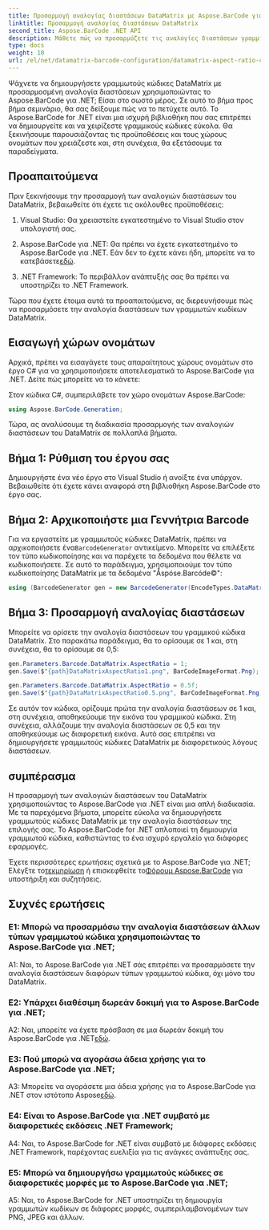 ```yaml
---
title: Προσαρμογή αναλογίας διαστάσεων DataMatrix με Aspose.BarCode για .NET
linktitle: Προσαρμογή αναλογίας διαστάσεων DataMatrix
second_title: Aspose.BarCode .NET API
description: Μάθετε πώς να προσαρμόζετε τις αναλογίες διαστάσεων γραμμικού κώδικα DataMatrix χρησιμοποιώντας το Aspose.BarCode για .NET. Οδηγός βήμα προς βήμα για τη δημιουργία γραμμωτού κώδικα.
type: docs
weight: 10
url: /el/net/datamatrix-barcode-configuration/datamatrix-aspect-ratio-customization/
---
```

Ψάχνετε να δημιουργήσετε γραμμωτούς κώδικες DataMatrix με προσαρμοσμένη αναλογία διαστάσεων χρησιμοποιώντας το Aspose.BarCode για .NET; Είσαι στο σωστό μέρος. Σε αυτό το βήμα προς βήμα σεμινάριο, θα σας δείξουμε πώς να το πετύχετε αυτό. Το Aspose.BarCode for .NET είναι μια ισχυρή βιβλιοθήκη που σας επιτρέπει να δημιουργείτε και να χειρίζεστε γραμμικούς κώδικες εύκολα. Θα ξεκινήσουμε παρουσιάζοντας τις προϋποθέσεις και τους χώρους ονομάτων που χρειάζεστε και, στη συνέχεια, θα εξετάσουμε τα παραδείγματα.

## Προαπαιτούμενα

Πριν ξεκινήσουμε την προσαρμογή των αναλογιών διαστάσεων του DataMatrix, βεβαιωθείτε ότι έχετε τις ακόλουθες προϋποθέσεις:

1. Visual Studio: Θα χρειαστείτε εγκατεστημένο το Visual Studio στον υπολογιστή σας.

2.  Aspose.BarCode για .NET: Θα πρέπει να έχετε εγκατεστημένο το Aspose.BarCode για .NET. Εάν δεν το έχετε κάνει ήδη, μπορείτε να το κατεβάσετε[εδώ](https://releases.aspose.com/barcode/net/).

3. .NET Framework: Το περιβάλλον ανάπτυξής σας θα πρέπει να υποστηρίζει το .NET Framework.

Τώρα που έχετε έτοιμα αυτά τα προαπαιτούμενα, ας διερευνήσουμε πώς να προσαρμόσετε την αναλογία διαστάσεων των γραμμωτών κωδίκων DataMatrix.

## Εισαγωγή χώρων ονομάτων

Αρχικά, πρέπει να εισαγάγετε τους απαραίτητους χώρους ονομάτων στο έργο C# για να χρησιμοποιήσετε αποτελεσματικά το Aspose.BarCode για .NET. Δείτε πώς μπορείτε να το κάνετε:

Στον κώδικα C#, συμπεριλάβετε τον χώρο ονομάτων Aspose.BarCode:

```csharp
using Aspose.BarCode.Generation;
```

Τώρα, ας αναλύσουμε τη διαδικασία προσαρμογής των αναλογιών διαστάσεων του DataMatrix σε πολλαπλά βήματα.

## Βήμα 1: Ρύθμιση του έργου σας

Δημιουργήστε ένα νέο έργο στο Visual Studio ή ανοίξτε ένα υπάρχον. Βεβαιωθείτε ότι έχετε κάνει αναφορά στη βιβλιοθήκη Aspose.BarCode στο έργο σας.

## Βήμα 2: Αρχικοποιήστε μια Γεννήτρια Barcode

 Για να εργαστείτε με γραμμωτούς κώδικες DataMatrix, πρέπει να αρχικοποιήσετε ένα`BarcodeGenerator` αντικείμενο. Μπορείτε να επιλέξετε τον τύπο κωδικοποίησης και να παρέχετε τα δεδομένα που θέλετε να κωδικοποιήσετε. Σε αυτό το παράδειγμα, χρησιμοποιούμε τον τύπο κωδικοποίησης DataMatrix με τα δεδομένα "Åspóse.Barcóde©":

```csharp
using (BarcodeGenerator gen = new BarcodeGenerator(EncodeTypes.DataMatrix, "Åspóse.Barcóde©"))
```

## Βήμα 3: Προσαρμογή αναλογίας διαστάσεων

Μπορείτε να ορίσετε την αναλογία διαστάσεων του γραμμικού κώδικα DataMatrix. Στο παρακάτω παράδειγμα, θα το ορίσουμε σε 1 και, στη συνέχεια, θα το ορίσουμε σε 0,5:

```csharp
gen.Parameters.Barcode.DataMatrix.AspectRatio = 1;
gen.Save($"{path}DataMatrixAspectRatio1.png", BarCodeImageFormat.Png);

gen.Parameters.Barcode.DataMatrix.AspectRatio = 0.5f;
gen.Save($"{path}DataMatrixAspectRatio0.5.png", BarCodeImageFormat.Png);
```

Σε αυτόν τον κώδικα, ορίζουμε πρώτα την αναλογία διαστάσεων σε 1 και, στη συνέχεια, αποθηκεύουμε την εικόνα του γραμμικού κώδικα. Στη συνέχεια, αλλάζουμε την αναλογία διαστάσεων σε 0,5 και την αποθηκεύουμε ως διαφορετική εικόνα. Αυτό σας επιτρέπει να δημιουργήσετε γραμμωτούς κώδικες DataMatrix με διαφορετικούς λόγους διαστάσεων.

## συμπέρασμα

Η προσαρμογή των αναλογιών διαστάσεων του DataMatrix χρησιμοποιώντας το Aspose.BarCode για .NET είναι μια απλή διαδικασία. Με τα παρεχόμενα βήματα, μπορείτε εύκολα να δημιουργήσετε γραμμωτούς κώδικες DataMatrix με την αναλογία διαστάσεων της επιλογής σας. Το Aspose.BarCode for .NET απλοποιεί τη δημιουργία γραμμωτού κώδικα, καθιστώντας το ένα ισχυρό εργαλείο για διάφορες εφαρμογές.

 Έχετε περισσότερες ερωτήσεις σχετικά με το Aspose.BarCode για .NET; Ελέγξτε το[τεκμηρίωση](https://reference.aspose.com/barcode/net/) ή επισκεφθείτε το[Φόρουμ Aspose.BarCode](https://forum.aspose.com/c/barcode/13) για υποστήριξη και συζητήσεις.

## Συχνές ερωτήσεις

### Ε1: Μπορώ να προσαρμόσω την αναλογία διαστάσεων άλλων τύπων γραμμωτού κώδικα χρησιμοποιώντας το Aspose.BarCode για .NET;

A1: Ναι, το Aspose.BarCode για .NET σάς επιτρέπει να προσαρμόσετε την αναλογία διαστάσεων διαφόρων τύπων γραμμωτού κώδικα, όχι μόνο του DataMatrix.

### Ε2: Υπάρχει διαθέσιμη δωρεάν δοκιμή για το Aspose.BarCode για .NET;

 A2: Ναι, μπορείτε να έχετε πρόσβαση σε μια δωρεάν δοκιμή του Aspose.BarCode για .NET[εδώ](https://releases.aspose.com/).

### Ε3: Πού μπορώ να αγοράσω άδεια χρήσης για το Aspose.BarCode για .NET;

 A3: Μπορείτε να αγοράσετε μια άδεια χρήσης για το Aspose.BarCode για .NET στον ιστότοπο Aspose[εδώ](https://purchase.aspose.com/buy).

### Ε4: Είναι το Aspose.BarCode για .NET συμβατό με διαφορετικές εκδόσεις .NET Framework;

A4: Ναι, το Aspose.BarCode for .NET είναι συμβατό με διάφορες εκδόσεις .NET Framework, παρέχοντας ευελιξία για τις ανάγκες ανάπτυξης σας.

### Ε5: Μπορώ να δημιουργήσω γραμμωτούς κώδικες σε διαφορετικές μορφές με το Aspose.BarCode για .NET;

A5: Ναι, το Aspose.BarCode for .NET υποστηρίζει τη δημιουργία γραμμωτών κωδίκων σε διάφορες μορφές, συμπεριλαμβανομένων των PNG, JPEG και άλλων.